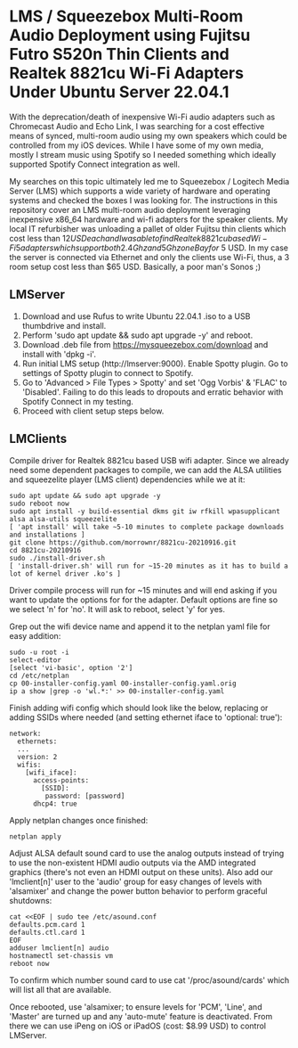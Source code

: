 # LMS / Squeezebox Multi-Room Audio Deployment using Fujitsu Futro S520n Thin Clients and Realtek 8821cu Wi-Fi Adapters Under Ubuntu Server 22.04.1
With the deprecation/death of inexpensive Wi-Fi audio adapters such as Chromecast Audio and Echo Link, I was searching for a cost effective means of synced, multi-room audio using my own speakers which could be controlled from my iOS devices. While I have some of my own media, mostly I stream music using Spotify so I needed something which ideally supported Spotify Connect integration as well.

My searches on this topic ultimately led me to Squeezebox / Logitech Media Server (LMS) which supports a wide variety of hardware and operating systems and checked the boxes I was looking for. The instructions in this repository cover an LMS multi-room audio deployment leveraging inexpensive x86_64 hardware and wi-fi adapters for the speaker clients. My local IT refurbisher was unloading a pallet of older Fujitsu thin clients which cost less than $12 USD each and I was able to find Realtek 8821cu based Wi-Fi 5 adapters which support both 2.4Ghz and 5Ghz on eBay for ~$5 USD. In my case the server is connected via Ethernet and only the clients use Wi-Fi, thus, a 3 room setup cost less than $65 USD. Basically, a poor man's Sonos ;)

## LMServer

1. Download and use Rufus to write Ubuntu 22.04.1 .iso to a USB thumbdrive and install.
2. Perform 'sudo apt update && sudo apt upgrade -y' and reboot.
3. Download .deb file from https://mysqueezebox.com/download and install with 'dpkg -i'.
4. Run initial LMS setup (http://lmserver:9000). Enable Spotty plugin. Go to settings of Spotty plugin to connect to Spotify.
5. Go to 'Advanced > File Types > Spotty' and set 'Ogg Vorbis' & 'FLAC' to 'Disabled'. Failing to do this leads to dropouts and erratic behavior with Spotify Connect in my testing.
6. Proceed with client setup steps below.


## LMClients

Compile driver for Realtek 8821cu based USB wifi adapter. Since we already need some dependent packages to compile, we can add the ALSA utilities and squeezelite player (LMS client) dependencies while we at it:
```
sudo apt update && sudo apt upgrade -y
sudo reboot now
sudo apt install -y build-essential dkms git iw rfkill wpasupplicant alsa alsa-utils squeezelite
[ 'apt install' will take ~5-10 minutes to complete package downloads and installations ]
git clone https://github.com/morrownr/8821cu-20210916.git
cd 8821cu-20210916
sudo ./install-driver.sh
[ 'install-driver.sh' will run for ~15-20 minutes as it has to build a lot of kernel driver .ko's ]
```
Driver compile process will run for ~15 minutes and will end asking if you want to update the options for for the adapter. Default options are fine so we select 'n' for 'no'. It will ask to reboot, select 'y' for yes.

Grep out the wifi device name and append it to the netplan yaml file for easy addition:
```
sudo -u root -i
select-editor
[select 'vi-basic', option '2']
cd /etc/netplan
cp 00-installer-config.yaml 00-installer-config.yaml.orig
ip a show |grep -o 'wl.*:' >> 00-installer-config.yaml
```

Finish adding wifi config which should look like the below, replacing or adding SSIDs where needed (and setting ethernet iface to 'optional: true'):
```
network:
  ethernets:
  ...
  version: 2  
  wifis:
    [wifi_iface]: 
      access-points: 
        [SSID]: 
         password: [password] 
      dhcp4: true
```

Apply netplan changes once finished:
```
netplan apply
```

Adjust ALSA default sound card to use the analog outputs instead of trying to use the non-existent HDMI audio outputs via the AMD integrated graphics (there's not even an HDMI output on these units). Also add our 'lmclient[n]' user to the 'audio' group for easy changes of levels with 'alsamixer' and change the power button behavior to perform graceful shutdowns:
```
cat <<EOF | sudo tee /etc/asound.conf  
defaults.pcm.card 1 
defaults.ctl.card 1
EOF
adduser lmclient[n] audio
hostnamectl set-chassis vm
reboot now
```
To confirm which number sound card to use cat '/proc/asound/cards' which will list all that are available.

Once rebooted,  use 'alsamixer; to ensure levels for 'PCM', 'Line', and 'Master' are turned up and any 'auto-mute' feature is deactivated. From there we can use iPeng on iOS or iPadOS (cost: $8.99 USD) to control LMServer.
